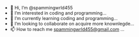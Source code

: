 - 👋 Hi, I’m @spammingwrld455
- 👀 I’m interested in coding and programming...
- 🌱 I’m currently learning coding and programming...
- 💞️ I’m looking to collaborate on acquire more knownlegde...
- 📫 How to reach me spammingwrld455@gmail.com ...

<!---
spammingwrld455/spammingwrld455 is a ✨ special ✨ repository because its `README.md` (this file) appears on your GitHub profile.
You can click the Preview link to take a look at your changes.
--->
